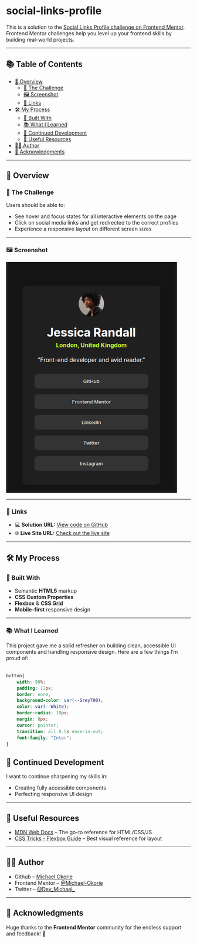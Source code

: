 # social-links-profile

This is a solution to the [Social Links Profile challenge on Frontend Mentor](https://www.frontendmentor.io/challenges/social-links-profile-UG32l9m6dQ). Frontend Mentor challenges help you level up your frontend skills by building real-world projects.

---

## 📚 Table of Contents

- [📖 Overview](#-overview)
  - [🎯 The Challenge](#-the-challenge)
  - [🖼️ Screenshot](#-screenshot)
  - [🔗 Links](#-links)
- [🛠 My Process](#-my-process)
  - [🧱 Built With](#-built-with)
  - [📚 What I Learned](#-what-i-learned)
  - [🚀 Continued Development](#-continued-development)
  - [📌 Useful Resources](#-useful-resources)
- [🙋‍♂️ Author](#-author)
- [🙏 Acknowledgments](#-acknowledgments)

---

## 📖 Overview

### 🎯 The Challenge

Users should be able to:

- See hover and focus states for all interactive elements on the page  
- Click on social media links and get redirected to the correct profiles  
- Experience a responsive layout on different screen sizes

---

### 🖼️ Screenshot

![Desktop Screenshot](./screenshots/screenshot.png)

---

### 🔗 Links

- 💻 **Solution URL:** [View code on GitHub](https://github.com/Michael-Okorie/social-links-profile.git)
- 🌐 **Live Site URL:** [Check out the live site](https://michael-okorie.github.io/social-links-profile/)

---

## 🛠 My Process

### 🧱 Built With

- Semantic **HTML5** markup
- **CSS Custom Properties**
- **Flexbox** & **CSS Grid**
- **Mobile-first** responsive design

---

### 📚 What I Learned

This project gave me a solid refresher on building clean, accessible UI components and handling responsive design. Here are a few things I’m proud of:

```css

button{
    width: 90%;
    padding: 12px;
    border: none;
    background-color: var(--Grey700);
    color: var(--White);
    border-radius: 10px;
    margin: 8px;
    cursor: pointer;
    transition: all 0.5s ease-in-out;
    font-family: "Inter";
}

```

## 🚀 Continued Development

I want to continue sharpening my skills in:

- Creating fully accessible components   
- Perfecting responsive UI design  

---

## 📌 Useful Resources

- [MDN Web Docs](https://developer.mozilla.org/) – The go-to reference for HTML/CSS/JS  
- [CSS Tricks - Flexbox Guide](https://css-tricks.com/snippets/css/a-guide-to-flexbox/) – Best visual reference for layout   

---

## 🙋‍♂️ Author

- Github – [Michael Okorie](https://github.com/Michael-Okorie)  
- Frontend Mentor – [@Michael-Okorie](https://www.frontendmentor.io/profile/Michael-Okorie)  
- Twitter – [@Dev_Michael_](https://x.com/Dev_Michael_)  

---

## 🙏 Acknowledgments

Huge thanks to the **Frontend Mentor** community for the endless support and feedback! 🙌


